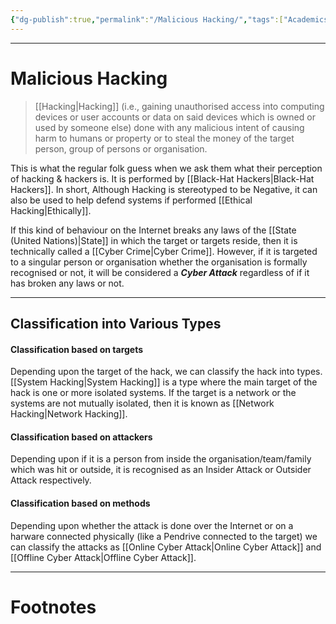 ```yaml
---
{"dg-publish":true,"permalink":"/Malicious Hacking/","tags":["Academics","CyberSec","EthHack"]}
---
```



---
# Malicious Hacking
> [[Hacking\|Hacking]] (i.e., gaining unauthorised access into computing devices or user accounts or data on said devices which is owned or used by someone else) done with any malicious intent of causing harm to humans or property or to steal the money of the target person, group of persons or organisation.

This is what the regular folk guess when we ask them what their perception of hacking & hackers is. It is performed by [[Black-Hat Hackers\|Black-Hat Hackers]]. In short, Although Hacking is stereotyped to be Negative, it can also be used to help defend systems if performed [[Ethical Hacking\|Ethically]].

If this kind of behaviour on the Internet breaks any laws of the [[State (United Nations)\|State]] in which the target or targets reside, then it is technically called a [[Cyber Crime\|Cyber Crime]]. 
However, if it is targeted to a singular person or organisation whether the organisation is formally recognised or not, it will be considered a ***Cyber Attack*** regardless of if it has broken any laws or not. 

---
## Classification into Various Types
#### Classification based on targets
Depending upon the target of the hack, we can classify the hack into types.
[[System Hacking\|System Hacking]] is a type where the main target of the hack is one or more isolated systems. If the target is a network or the systems are not mutually isolated, then it is known as [[Network Hacking\|Network Hacking]].

#### Classification based on attackers
Depending upon if it is a person from inside the organisation/team/family which was hit or outside, it is recognised as an Insider Attack or Outsider Attack respectively.

#### Classification based on methods
Depending upon whether the attack is done over the Internet or on a harware connected physically (like a Pendrive connected to the target) we can classify the attacks as [[Online Cyber Attack\|Online Cyber Attack]] and [[Offline Cyber Attack\|Offline Cyber Attack]].

---
# Footnotes